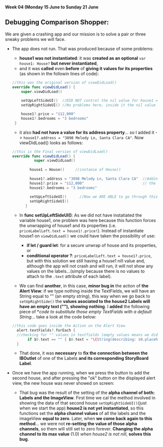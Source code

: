 **Week 04 (Monday 15 June to Sunday 21 June**
 
## Debugging Comparison Shopper: 
We are given a crashing app and our mission is to solve a pair or three sneaky problems we will face.  


- The app does not run. That was produced because of some problems:
  - **house1 was not instantiated**: it was **created as an optional** `var house1: House?` **but never instantiated**,
  - and it was **called** even **before** of **giving it values for its properties** (as shown in the followin lines of code):
  ```Swift
  //this was the original version of viewDidLoad()
  override func viewDidLoad() {
      super.viewDidLoad()
      
      setUpLeftSideUI()  //DID NOT control the nil value for house1 => that means "lots of problems"
      setUpRightSideUI() //No problems here, inside it the nil value WAS taken in consideration
  
      house1?.price = "$12,000"
      house1?.bedrooms = "3 bedrooms"
   }
  ```  
  
  - it also **had not have a value for its address property**... so I added it -> `house1?.address = "3898 Melody Ln, Santa Clara CA"`. Now viewDidLoad() looks as follows:
  ```Swift
  //this is the Final version of viewDidLoad()
  override func viewDidLoad() {
            super.viewDidLoad()
            
          house1 = House()     //instance of House() 
            
          house1?.address = "3898 Melody Ln, Santa Clara CA"  //Adding this one we will not have any nil value for each of 
          house1?.price = "$12,000"                           // the three properties
          house1?.bedrooms = "3 bedrooms"
          
          setUpLeftSideUI()      //Now we ARE ABLE to go through this methdo without "problems"
          setUpRightSideUI()
        }
   ```
  - In **func setUpLeftSideUI()**: As we did not have instatiated the variable house1, one problem was here because this function forces the unwrapping of house1 and its properties  (i.e. `priceLabelLeft.text = house1!.price!`). Instead of instantiate house1 on `viewDidLoad()` we could have taken the possibility of use:
    - **if let / guard let**: for a secure unwrap of house and its properties, or 
    - **conditional operator ?**: `priceLabelLeft.text = house1?.price`, but with this solution we still having a house1 nill value and, although the app will not crash and will run, it will not show any values on the labels...(simply because there is no values to attach to the `.text` attribute of each label).  
    
    
  - We can find **another**, in this case, **minor bug in** the action of **the Alert View**: if we type nothing inside the TextFields, we will have an String equal to "" (an empty string), this way when we go back to `setUpRightSide()` the **values asociated to the house2 Labels will have an empty text (""), showing nothing**. I **added** the following piece of **code to substitute those empty TextFields with a default String*... take a look at the code below:
  ```Swift
  //this code goes inside the Action on the Alert View
    alert.textFields?.forEach { 
    //checking for "" values in textfields (empty values means we didn´t type anything inside them)
         if $0.text == "" { $0.text = "\(String(describing: $0.placeholder!)) not available" }
    }
  ```
  
  - That done, it was **necessary** to **fix the connection between the IBOutlet** of one of the Labels **and its corresponding StoryBoard Label**.
 
- Once we have the app running, when we press the button to add the second house, and after pressing the "ok" button on the displayed alert view, the new house was never showed on screen:
  - That bug was the result of the setting of the **alpha channel of both: Labels and the ImageView**. First time we cal the method involved in showing the data of that second house `setUpRightSideUI()`(just when we start the app) **house2 is not yet instantiated**, so this functions set the **alpha channel values** of all the labels and the imageView **equal to zero**. Later, when **we come back again to this method**... we were not **re-setting the value of those alpha channels**, so them will still set to zero forever. **Changing the alpha channel to its max value** (1.0) *when house2 is not nill*, **solves this bug**.

